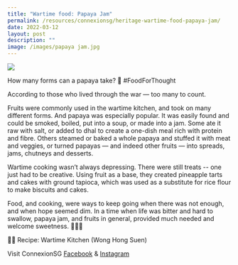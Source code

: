 ```yaml
---
title: "Wartime food: Papaya Jam"
permalink: /resources/connexionsg/heritage-wartime-food-papaya-jam/
date: 2022-03-12
layout: post
description: ""
image: /images/papaya jam.jpg
---
```

![](/images/papaya%20jam.jpg)

How many forms can a papaya take? 🤔 #FoodForThought

According to those who lived through the war — too many to count.

Fruits were commonly used in the wartime kitchen, and took on many different forms. And papaya was especially popular. It was easily found and could be smoked, boiled, put into a soup, or made into a jam. Some ate it raw with salt, or added to dhal to create a one-dish meal rich with protein and fibre. Others steamed or baked a whole papaya and stuffed it with meat and veggies, or turned papayas — and indeed other fruits — into spreads, jams, chutneys and desserts.

Wartime cooking wasn’t always depressing. There were still treats -- one just had to be creative. Using fruit as a base, they created pineapple tarts and cakes with ground tapioca, which was used as a substitute for rice flour to make biscuits and cakes.

Food, and cooking, were ways to keep going when there was not enough, and when hope seemed dim. In a time when life was bitter and hard to swallow, papaya jam, and fruits in general, provided much needed and welcome sweetness. 🍍🍎🍋

🧑‍🍳 Recipe: Wartime Kitchen (Wong Hong Suen)

Visit ConnexionSG [Facebook](https://www.facebook.com/ConnexionSG) & [Instagram](https://www.instagram.com/connexionsg/)